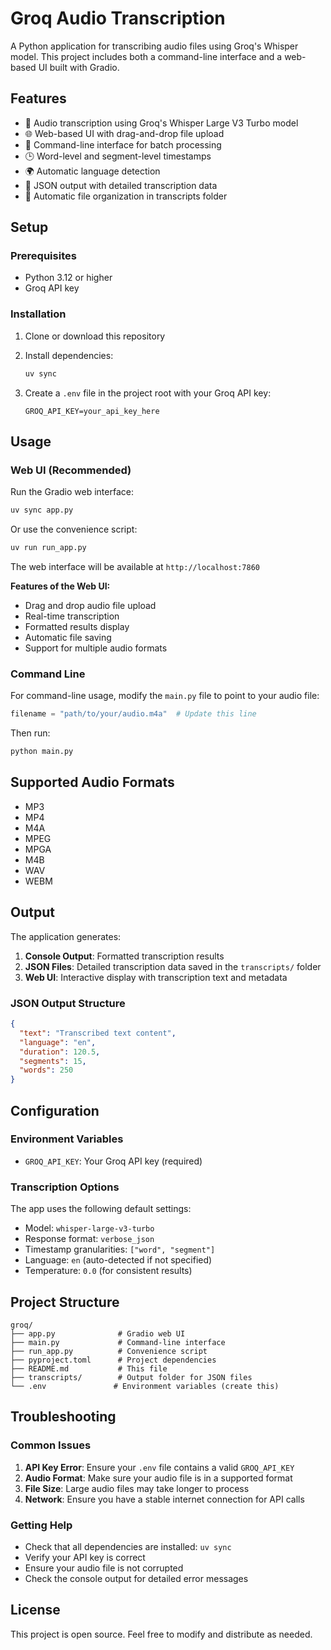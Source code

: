 # Groq Audio Transcription

A Python application for transcribing audio files using Groq's Whisper model. This project includes both a command-line interface and a web-based UI built with Gradio.

## Features

- 🎵 Audio transcription using Groq's Whisper Large V3 Turbo model
- 🌐 Web-based UI with drag-and-drop file upload
- 📝 Command-line interface for batch processing
- 🕒 Word-level and segment-level timestamps
- 🌍 Automatic language detection
- 💾 JSON output with detailed transcription data
- 📁 Automatic file organization in transcripts folder

## Setup

### Prerequisites

- Python 3.12 or higher
- Groq API key

### Installation

1. Clone or download this repository
2. Install dependencies:
   ```bash
   uv sync
   ```

3. Create a `.env` file in the project root with your Groq API key:
   ```
   GROQ_API_KEY=your_api_key_here
   ```

## Usage

### Web UI (Recommended)

Run the Gradio web interface:

```bash
uv sync app.py
```

Or use the convenience script:

```bash
uv run run_app.py
```

The web interface will be available at `http://localhost:7860`

**Features of the Web UI:**
- Drag and drop audio file upload
- Real-time transcription
- Formatted results display
- Automatic file saving
- Support for multiple audio formats

### Command Line

For command-line usage, modify the `main.py` file to point to your audio file:

```python
filename = "path/to/your/audio.m4a"  # Update this line
```

Then run:

```bash
python main.py
```

## Supported Audio Formats

- MP3
- MP4
- M4A
- MPEG
- MPGA
- M4B
- WAV
- WEBM

## Output

The application generates:

1. **Console Output**: Formatted transcription results
2. **JSON Files**: Detailed transcription data saved in the `transcripts/` folder
3. **Web UI**: Interactive display with transcription text and metadata

### JSON Output Structure

```json
{
  "text": "Transcribed text content",
  "language": "en",
  "duration": 120.5,
  "segments": 15,
  "words": 250
}
```

## Configuration

### Environment Variables

- `GROQ_API_KEY`: Your Groq API key (required)

### Transcription Options

The app uses the following default settings:
- Model: `whisper-large-v3-turbo`
- Response format: `verbose_json`
- Timestamp granularities: `["word", "segment"]`
- Language: `en` (auto-detected if not specified)
- Temperature: `0.0` (for consistent results)

## Project Structure

```
groq/
├── app.py              # Gradio web UI
├── main.py             # Command-line interface
├── run_app.py          # Convenience script
├── pyproject.toml      # Project dependencies
├── README.md           # This file
├── transcripts/        # Output folder for JSON files
└── .env               # Environment variables (create this)
```

## Troubleshooting

### Common Issues

1. **API Key Error**: Ensure your `.env` file contains a valid `GROQ_API_KEY`
2. **Audio Format**: Make sure your audio file is in a supported format
3. **File Size**: Large audio files may take longer to process
4. **Network**: Ensure you have a stable internet connection for API calls

### Getting Help

- Check that all dependencies are installed: `uv sync`
- Verify your API key is correct
- Ensure your audio file is not corrupted
- Check the console output for detailed error messages

## License

This project is open source. Feel free to modify and distribute as needed.
